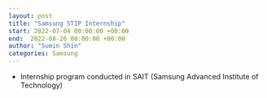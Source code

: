 ```yaml
---
layout: post
title: "Samsung STIP Internship"
start: 2022-07-04 00:00:00 +00:00
end:  2022-08-26 00:00:00 +00:00
author: "Sumin Shin"
categories: Samsung
---
```

- Internship program conducted in SAIT (Samsung Advanced Institute of Technology)
